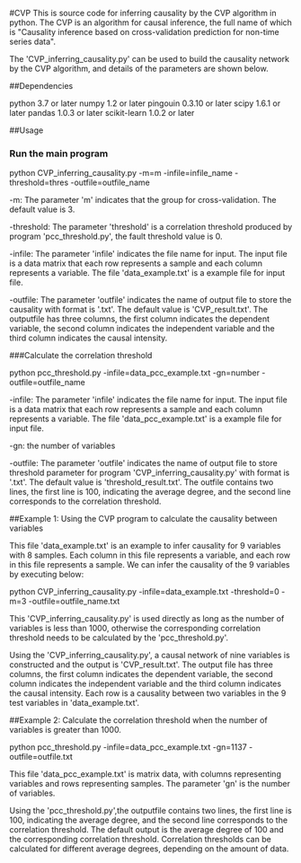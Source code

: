 #CVP
This is source code for inferring causality by the CVP algorithm in python. The CVP is an algorithm for causal inference, the full name of which is "Causality inference based on cross-validation prediction for non-time series data".

The 'CVP_inferring_causality.py' can be used to build the causality network by the CVP algorithm, and details of the parameters are shown below.

##Dependencies

python 3.7 or later
numpy 1.2 or later
pingouin 0.3.10 or later
scipy 1.6.1 or later
pandas 1.0.3 or later
scikit-learn 1.0.2 or later

##Usage
### Run the main program
python CVP_inferring_causality.py -m=m -infile=infile_name -threshold=thres  -outfile=outfile_name

-m: The parameter 'm' indicates that the group for cross-validation. The default value is 3.

-threshold: The parameter 'threshold' is a correlation threshold produced by program 'pcc_threshold.py', the fault threshold value is 0.

-infile: The parameter 'infile' indicates the file name for input. The input file is a data matrix that each row represents a sample and each column represents a variable. The file 'data_example.txt' is a example file for input file.

-outfile: The parameter 'outfile' indicates the name of output file to store the causality with format is '.txt'. The default value is 'CVP_result.txt'. The outputfile has three columns, the first column indicates the dependent variable, the second column indicates the independent variable and the third column indicates the causal intensity.

###Calculate the correlation threshold 

python pcc_threshold.py -infile=data_pcc_example.txt -gn=number -outfile=outfile_name

-infile: The parameter 'infile' indicates the file name for input. The input file is a data matrix that each row represents a sample and each column represents a variable. The file 'data_pcc_example.txt' is a example file for input file.

-gn: the number of variables

-outfile: The parameter 'outfile' indicates the name of output file to store threshold parameter for program 'CVP_inferring_causality.py' with format is '.txt'. The default value is 'threshold_result.txt'. The outfile contains two lines, the first line is 100, indicating the average degree, and the second line corresponds to the correlation threshold.




##Example 1: Using the CVP program to calculate the causality between variables

This file 'data_example.txt' is an example to infer causality for 9 variables with 8 samples. Each column in this file represents a variable, and each row in this file represents a sample.
We can infer the causality of the 9 variables by executing below:

python CVP_inferring_causality.py -infile=data_example.txt -threshold=0 -m=3 -outfile=outfile_name.txt


This 'CVP_inferring_causality.py' is used directly as long as the number of variables is less than 1000, otherwise the corresponding correlation threshold needs to be calculated by the 'pcc_threshold.py'.

Using the 'CVP_inferring_causality.py', a causal network of nine variables is constructed and the output is 'CVP_result.txt'. The output file has three columns, the first column indicates the dependent variable, the second column indicates the independent variable and the third column indicates the causal intensity.
Each row is a causality between two variables in the 9 test variables in 'data_example.txt'.

##Example 2: Calculate the correlation threshold when the number of variables is greater than 1000.

python pcc_threshold.py -infile=data_pcc_example.txt -gn=1137 -outfile=outfile.txt

This file 'data_pcc_example.txt' is matrix data, with columns representing variables and rows representing samples. The parameter 'gn' is the number of variables.

Using the 'pcc_threshold.py',the outputfile contains two lines, the first line is 100, indicating the average degree, and the second line corresponds to the correlation threshold. The default output is the average degree of 100 and the corresponding correlation threshold. Correlation thresholds can be calculated for different average degrees, depending on the amount of data.
